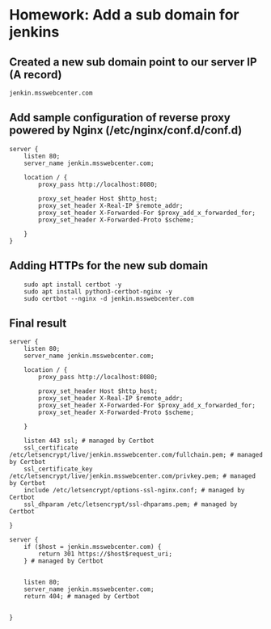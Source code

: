 # Homework: Add a sub domain for jenkins

## Created a new sub domain point to our server IP (A record)
```
jenkin.msswebcenter.com
```

## Add sample configuration of reverse proxy powered by Nginx (/etc/nginx/conf.d/conf.d)
```
server {
    listen 80;
    server_name jenkin.msswebcenter.com;

    location / {
        proxy_pass http://localhost:8080;

        proxy_set_header Host $http_host;
        proxy_set_header X-Real-IP $remote_addr;
        proxy_set_header X-Forwarded-For $proxy_add_x_forwarded_for;
        proxy_set_header X-Forwarded-Proto $scheme;

    }
}
```

## Adding HTTPs for the new sub domain
```
    sudo apt install certbot -y
    sudo apt install python3-certbot-nginx -y
    sudo certbot --nginx -d jenkin.msswebcenter.com
```

## Final result
```
server {
    listen 80;
    server_name jenkin.msswebcenter.com;

    location / {
        proxy_pass http://localhost:8080;

        proxy_set_header Host $http_host;
        proxy_set_header X-Real-IP $remote_addr;
        proxy_set_header X-Forwarded-For $proxy_add_x_forwarded_for;
        proxy_set_header X-Forwarded-Proto $scheme;

    }

    listen 443 ssl; # managed by Certbot
    ssl_certificate /etc/letsencrypt/live/jenkin.msswebcenter.com/fullchain.pem; # managed by Certbot
    ssl_certificate_key /etc/letsencrypt/live/jenkin.msswebcenter.com/privkey.pem; # managed by Certbot
    include /etc/letsencrypt/options-ssl-nginx.conf; # managed by Certbot
    ssl_dhparam /etc/letsencrypt/ssl-dhparams.pem; # managed by Certbot

}

server {
    if ($host = jenkin.msswebcenter.com) {
        return 301 https://$host$request_uri;
    } # managed by Certbot


    listen 80;
    server_name jenkin.msswebcenter.com;
    return 404; # managed by Certbot


}
```